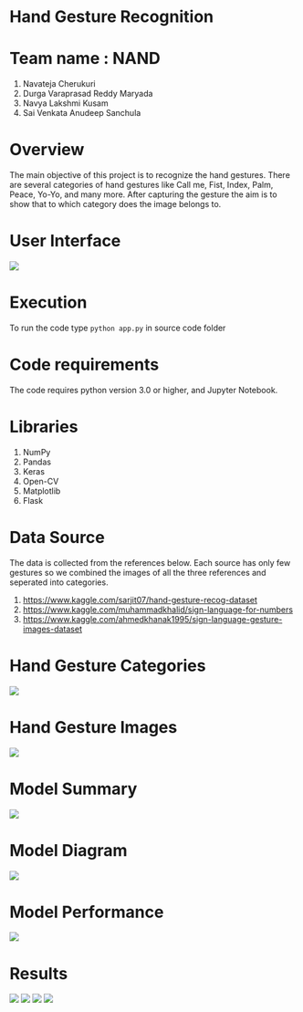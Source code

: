 # Hand Gesture Recognition

# Team name : NAND

1. Navateja Cherukuri
2. Durga Varaprasad Reddy Maryada
3. Navya Lakshmi Kusam
4. Sai Venkata Anudeep Sanchula

# Overview

The main objective of this project is to recognize the hand gestures. There are several categories of hand gestures like Call me, Fist, Index, Palm, Peace, Yo-Yo, and many more. After capturing the gesture the aim is to show that to which category does the image belongs to.

# User Interface

![](documentation%20images/ui.png)

# Execution
To run the code type ```python app.py``` in source code folder

# Code requirements

The code requires python version 3.0 or higher, and Jupyter Notebook.

# Libraries

1. NumPy
2. Pandas
3. Keras
4. Open-CV
5. Matplotlib
6. Flask

# Data Source

The data is collected from the references below. Each source has only few gestures so we combined the images of all the three references and seperated into categories.

1. https://www.kaggle.com/sarjit07/hand-gesture-recog-dataset
2. https://www.kaggle.com/muhammadkhalid/sign-language-for-numbers
3. https://www.kaggle.com/ahmedkhanak1995/sign-language-gesture-images-dataset

# Hand Gesture Categories

![](documentation%20images/category.png)

# Hand Gesture Images
![](documentation%20images/handgestures.png)

# Model Summary

![](documentation%20images/modelsummary.png)

# Model Diagram
![](documentation%20images/modelplot.png)

# Model Performance
![](documentation%20images/performance.png)

# Results

![](documentation%20images/output1.jpeg)
![](documentation%20images/output2.jpeg)
![](documentation%20images/output3.jpeg)
![](documentation%20images/output4.jpeg)


